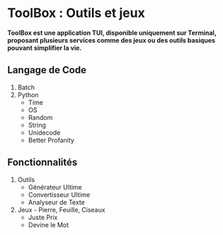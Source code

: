# **ToolBox : Outils et jeux**
****ToolBox est une application TUI, disponible uniquement sur Terminal, proposant plusieurs services comme des jeux ou des outils basiques pouvant simplifier la vie.****

## **Langage de Code**

 1. Batch
 2. Python
	 - Time
	 - OS
	 - Random
	 - String
	 - Unidecode
	 - Better Profanity


## Fonctionnalités
 1. Outils
 	 - Générateur Ultime
	 - Convertisseur Ultime
	 -  Analyseur de Texte
 2. Jeux
    	- Pierre, Feuille, Ciseaux
	- Juste Prix
	- Devine le Mot
